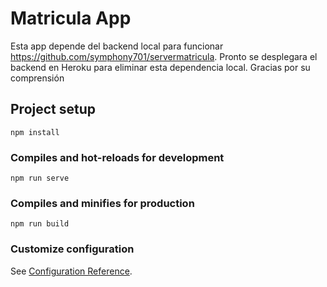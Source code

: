# Matricula App
Esta app depende del backend local para funcionar https://github.com/symphony701/servermatricula. Pronto se desplegara el backend en Heroku para eliminar esta dependencia local. Gracias por su comprensión

## Project setup
```
npm install
```

### Compiles and hot-reloads for development
```
npm run serve
```

### Compiles and minifies for production
```
npm run build
```

### Customize configuration
See [Configuration Reference](https://cli.vuejs.org/config/).
